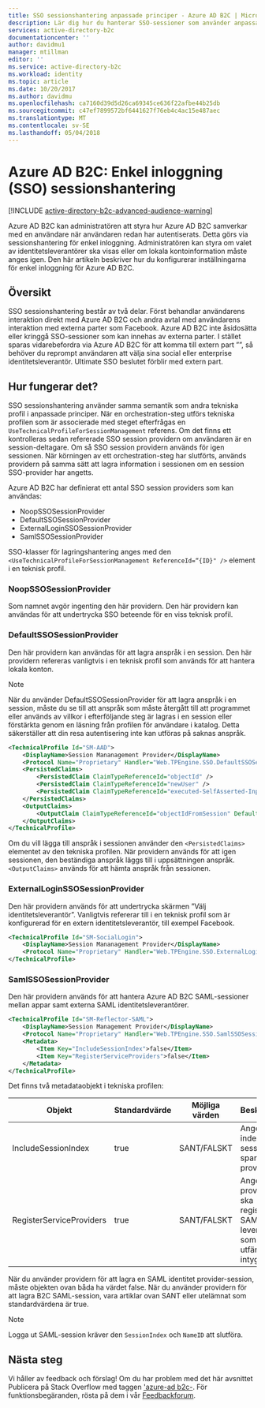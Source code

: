 ```yaml
---
title: SSO sessionshantering anpassade principer - Azure AD B2C | Microsoft Docs
description: Lär dig hur du hanterar SSO-sessioner som använder anpassade principer i Azure AD B2C.
services: active-directory-b2c
documentationcenter: ''
author: davidmu1
manager: mtillman
editor: ''
ms.service: active-directory-b2c
ms.workload: identity
ms.topic: article
ms.date: 10/20/2017
ms.author: davidmu
ms.openlocfilehash: ca7160d39d5d26ca69345ce636f22afbe44b25db
ms.sourcegitcommit: c47ef7899572bf6441627f76eb4c4ac15e487aec
ms.translationtype: MT
ms.contentlocale: sv-SE
ms.lasthandoff: 05/04/2018
---
```

# <a name="azure-ad-b2c-single-sign-on-sso-session-management"></a>Azure AD B2C: Enkel inloggning (SSO) sessionshantering

[!INCLUDE [active-directory-b2c-advanced-audience-warning](../../includes/active-directory-b2c-advanced-audience-warning.md)]

Azure AD B2C kan administratören att styra hur Azure AD B2C samverkar med en användare när användaren redan har autentiserats. Detta görs via sessionshantering för enkel inloggning. Administratören kan styra om valet av identitetsleverantörer ska visas eller om lokala kontoinformation måste anges igen. Den här artikeln beskriver hur du konfigurerar inställningarna för enkel inloggning för Azure AD B2C.

## <a name="overview"></a>Översikt

SSO sessionshantering består av två delar. Först behandlar användarens interaktion direkt med Azure AD B2C och andra avtal med användarens interaktion med externa parter som Facebook. Azure AD B2C inte åsidosätta eller kringgå SSO-sessioner som kan innehas av externa parter. I stället sparas vidarebefordra via Azure AD B2C för att komma till extern part ””, så behöver du reprompt användaren att välja sina social eller enterprise identitetsleverantör. Ultimate SSO beslutet förblir med extern part.

## <a name="how-does-it-work"></a>Hur fungerar det?

SSO sessionshantering använder samma semantik som andra tekniska profil i anpassade principer. När en orchestration-steg utförs tekniska profilen som är associerade med steget efterfrågas en `UseTechnicalProfileForSessionManagement` referens. Om det finns ett kontrolleras sedan refererade SSO session providern om användaren är en session-deltagare. Om så SSO session providern används för igen sessionen. När körningen av ett orchestration-steg har slutförts, används providern på samma sätt att lagra information i sessionen om en session SSO-provider har angetts.

Azure AD B2C har definierat ett antal SSO session providers som kan användas:

* NoopSSOSessionProvider
* DefaultSSOSessionProvider
* ExternalLoginSSOSessionProvider
* SamlSSOSessionProvider

SSO-klasser för lagringshantering anges med den `<UseTechnicalProfileForSessionManagement ReferenceId=“{ID}" />` element i en teknisk profil.

### <a name="noopssosessionprovider"></a>NoopSSOSessionProvider

Som namnet avgör ingenting den här providern. Den här providern kan användas för att undertrycka SSO beteende för en viss teknisk profil.

### <a name="defaultssosessionprovider"></a>DefaultSSOSessionProvider

Den här providern kan användas för att lagra anspråk i en session. Den här providern refereras vanligtvis i en teknisk profil som används för att hantera lokala konton. 

> [!NOTE]
> När du använder DefaultSSOSessionProvider för att lagra anspråk i en session, måste du se till att anspråk som måste återgått till att programmet eller används av villkor i efterföljande steg är lagras i en session eller förstärkta genom en läsning från profilen för användare i katalog. Detta säkerställer att din resa autentisering inte kan utföras på saknas anspråk.

```XML
<TechnicalProfile Id="SM-AAD">
    <DisplayName>Session Mananagement Provider</DisplayName>
    <Protocol Name="Proprietary" Handler="Web.TPEngine.SSO.DefaultSSOSessionProvider, Web.TPEngine, Version=1.0.0.0, Culture=neutral, PublicKeyToken=null" />
    <PersistedClaims>
        <PersistedClaim ClaimTypeReferenceId="objectId" />
        <PersistedClaim ClaimTypeReferenceId="newUser" />
        <PersistedClaim ClaimTypeReferenceId="executed-SelfAsserted-Input" />
    </PersistedClaims>
    <OutputClaims>
        <OutputClaim ClaimTypeReferenceId="objectIdFromSession" DefaultValue="true" />
    </OutputClaims>
</TechnicalProfile>
```

Om du vill lägga till anspråk i sessionen använder den `<PersistedClaims>` elementet av den tekniska profilen. När providern används för att igen sessionen, den beständiga anspråk läggs till i uppsättningen anspråk. `<OutputClaims>` används för att hämta anspråk från sessionen.

### <a name="externalloginssosessionprovider"></a>ExternalLoginSSOSessionProvider

Den här providern används för att undertrycka skärmen ”Välj identitetsleverantör”. Vanligtvis refererar till i en teknisk profil som är konfigurerad för en extern identitetsleverantör, till exempel Facebook. 

```XML
<TechnicalProfile Id="SM-SocialLogin">
    <DisplayName>Session Mananagement Provider</DisplayName>
    <Protocol Name="Proprietary" Handler="Web.TPEngine.SSO.ExternalLoginSSOSessionProvider, Web.TPEngine, Version=1.0.0.0, Culture=neutral, PublicKeyToken=null" />
</TechnicalProfile>
```

### <a name="samlssosessionprovider"></a>SamlSSOSessionProvider

Den här providern används för att hantera Azure AD B2C SAML-sessioner mellan appar samt externa SAML identitetsleverantörer.

```XML
<TechnicalProfile Id="SM-Reflector-SAML">
    <DisplayName>Session Management Provider</DisplayName>
    <Protocol Name="Proprietary" Handler="Web.TPEngine.SSO.SamlSSOSessionProvider, Web.TPEngine, Version=1.0.0.0, Culture=neutral, PublicKeyToken=null" />
    <Metadata>
        <Item Key="IncludeSessionIndex">false</Item>
        <Item Key="RegisterServiceProviders">false</Item>
    </Metadata>
</TechnicalProfile>
```

Det finns två metadataobjekt i tekniska profilen:

| Objekt | Standardvärde | Möjliga värden | Beskrivning
| --- | --- | --- | --- |
| IncludeSessionIndex | true | SANT/FALSKT | Anger indexet session ska sparas till providern. |
| RegisterServiceProviders | true | SANT/FALSKT | Anger att providern ska registrera SAML leverantörer som har utfärdats ett intyg. |

När du använder providern för att lagra en SAML identitet provider-session, måste objekten ovan båda ha värdet false. När du använder providern för att lagra B2C SAML-session, vara artiklar ovan SANT eller utelämnat som standardvärdena är true.

>[!NOTE]
> Logga ut SAML-session kräver den `SessionIndex` och `NameID` att slutföra.

## <a name="next-steps"></a>Nästa steg

Vi håller av feedback och förslag! Om du har problem med det här avsnittet Publicera på Stack Overflow med taggen ['azure-ad b2c-](https://stackoverflow.com/questions/tagged/azure-ad-b2c). För funktionsbegäranden, rösta på dem i vår [Feedbackforum](https://feedback.azure.com/forums/169401-azure-active-directory/category/160596-b2c).

